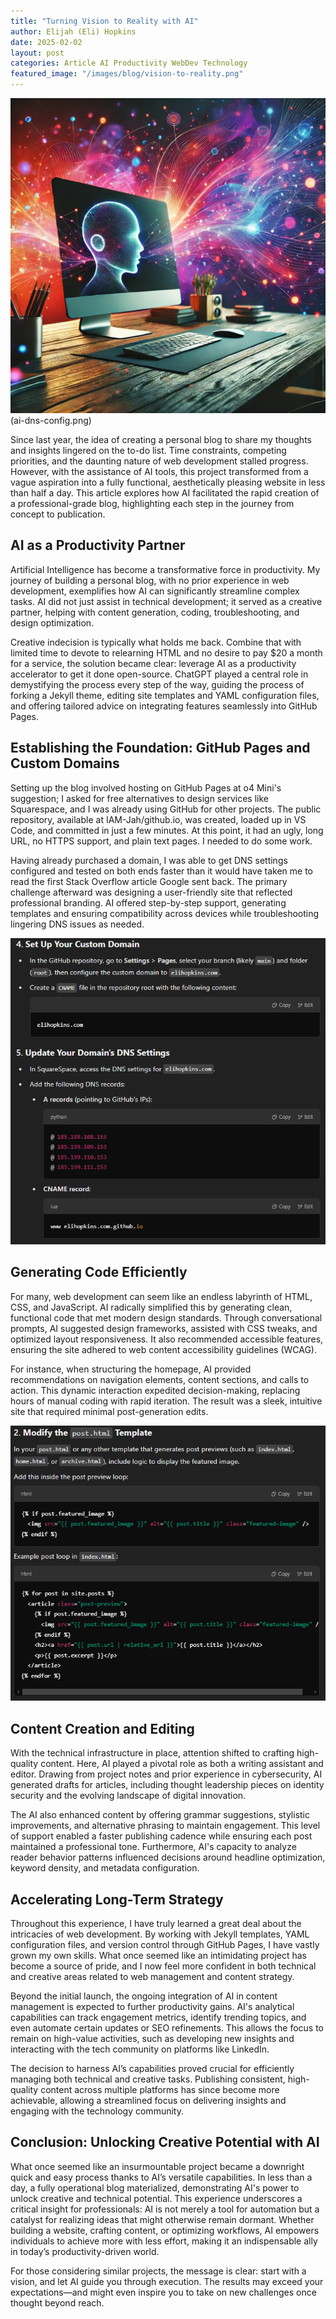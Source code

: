 ```yaml
---
title: "Turning Vision to Reality with AI"
author: Elijah (Eli) Hopkins
date: 2025-02-02
layout: post
categories: Article AI Productivity WebDev Technology
featured_image: "/images/blog/vision-to-reality.png"
---
```


![Turning Vision to Reality with AI](/images/blog/vision-to-reality.png)(ai-dns-config.png)

Since last year, the idea of creating a personal blog to share my thoughts and insights lingered on the to-do list. Time constraints, competing priorities, and the daunting nature of web development stalled progress. However, with the assistance of AI tools, this project transformed from a vague aspiration into a fully functional, aesthetically pleasing website in less than half a day. This article explores how AI facilitated the rapid creation of a professional-grade blog, highlighting each step in the journey from concept to publication.

## AI as a Productivity Partner

Artificial Intelligence has become a transformative force in productivity. My journey of building a personal blog, with no prior experience in web development, exemplifies how AI can significantly streamline complex tasks. AI did not just assist in technical development; it served as a creative partner, helping with content generation, coding, troubleshooting, and design optimization.

Creative indecision is typically what holds me back. Combine that with limited time to devote to relearning HTML and no desire to pay $20 a month for a service, the solution became clear: leverage AI as a productivity accelerator to get it done open-source. ChatGPT played a central role in demystifying the process every step of the way, guiding the process of forking a Jekyll theme, editing site templates and YAML configuration files, and offering tailored advice on integrating features seamlessly into GitHub Pages.

## Establishing the Foundation: GitHub Pages and Custom Domains

Setting up the blog involved hosting on GitHub Pages at o4 Mini's suggestion; I asked for free alternatives to design services like Squarespace, and I was already using GitHub for other projects. The public repository, available at IAM-Jah/github.io, was created, loaded up in VS Code, and committed in just a few minutes. At this point, it had an ugly, long URL, no HTTPS support, and plain text pages. I needed to do some work.

Having already purchased a domain, I was able to get DNS settings configured and tested on both ends faster than it would have taken me to read the first Stack Overflow article Google sent back. The primary challenge afterward was designing a user-friendly site that reflected professional branding. AI offered step-by-step support, generating templates and ensuring compatibility across devices while troubleshooting lingering DNS issues as needed.

![ChatGPT assisting with DNS configuration](/images/blog/ai-dns-config.png)

## Generating Code Efficiently

For many, web development can seem like an endless labyrinth of HTML, CSS, and JavaScript. AI radically simplified this by generating clean, functional code that met modern design standards. Through conversational prompts, AI suggested design frameworks, assisted with CSS tweaks, and optimized layout responsiveness. It also recommended accessible features, ensuring the site adhered to web content accessibility guidelines (WCAG).

For instance, when structuring the homepage, AI provided recommendations on navigation elements, content sections, and calls to action. This dynamic interaction expedited decision-making, replacing hours of manual coding with rapid iteration. The result was a sleek, intuitive site that required minimal post-generation edits.

![ChatGPT assisting with logic adjustments](/images/blog/ai-template-modify.png)

## Content Creation and Editing

With the technical infrastructure in place, attention shifted to crafting high-quality content. Here, AI played a pivotal role as both a writing assistant and editor. Drawing from project notes and prior experience in cybersecurity, AI generated drafts for articles, including thought leadership pieces on identity security and the evolving landscape of digital innovation.

The AI also enhanced content by offering grammar suggestions, stylistic improvements, and alternative phrasing to maintain engagement. This level of support enabled a faster publishing cadence while ensuring each post maintained a professional tone. Furthermore, AI's capacity to analyze reader behavior patterns influenced decisions around headline optimization, keyword density, and metadata configuration.

## Accelerating Long-Term Strategy

Throughout this experience, I have truly learned a great deal about the intricacies of web development. By working with Jekyll templates, YAML configuration files, and version control through GitHub Pages, I have vastly grown my own skills. What once seemed like an intimidating project has become a source of pride, and I now feel more confident in both technical and creative areas related to web management and content strategy.

Beyond the initial launch, the ongoing integration of AI in content management is expected to further productivity gains. AI's analytical capabilities can track engagement metrics, identify trending topics, and even automate certain updates or SEO refinements. This allows the focus to remain on high-value activities, such as developing new insights and interacting with the tech community on platforms like LinkedIn.

The decision to harness AI’s capabilities proved crucial for efficiently managing both technical and creative tasks. Publishing consistent, high-quality content across multiple platforms has since become more achievable, allowing a streamlined focus on delivering insights and engaging with the technology community.

## Conclusion: Unlocking Creative Potential with AI

What once seemed like an insurmountable project became a downright quick and easy process thanks to AI’s versatile capabilities. In less than a day, a fully operational blog materialized, demonstrating AI's power to unlock creative and technical potential. This experience underscores a critical insight for professionals: AI is not merely a tool for automation but a catalyst for realizing ideas that might otherwise remain dormant. Whether building a website, crafting content, or optimizing workflows, AI empowers individuals to achieve more with less effort, making it an indispensable ally in today’s productivity-driven world.

For those considering similar projects, the message is clear: start with a vision, and let AI guide you through execution. The results may exceed your expectations—and might even inspire you to take on new challenges once thought beyond reach.